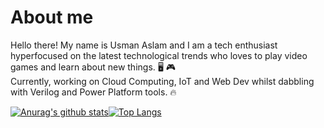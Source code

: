 # About me
Hello there! My name is Usman Aslam and I am a tech enthusiast hyperfocused on the latest technological trends who loves to play video games and learn about new things. 🖥️ 🎮
<br>
Currently, working on Cloud Computing, IoT and Web Dev whilst dabbling with Verilog and Power Platform tools. 🔥

[![Anurag's github stats](https://github-readme-stats.vercel.app/api?username=usmanaslam712)](https://github.com/anuraghazra/github-readme-stats)[![Top Langs](https://github-readme-stats.vercel.app/api/top-langs/?username=usmanaslam712)](https://github.com/anuraghazra/github-readme-stats)
